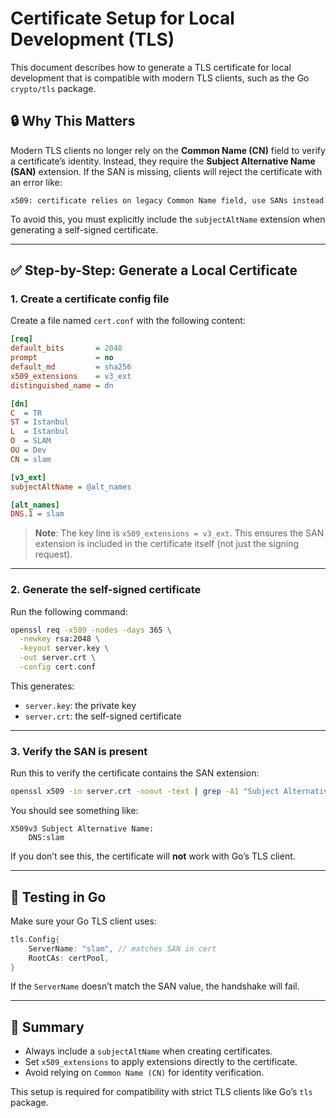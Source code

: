# Certificate Setup for Local Development (TLS)

This document describes how to generate a TLS certificate for local development that is compatible with modern TLS clients, such as the Go `crypto/tls` package.

## 🔒 Why This Matters

Modern TLS clients no longer rely on the **Common Name (CN)** field to verify a certificate’s identity. Instead, they require the **Subject Alternative Name (SAN)** extension. If the SAN is missing, clients will reject the certificate with an error like:

```
x509: certificate relies on legacy Common Name field, use SANs instead
```

To avoid this, you must explicitly include the `subjectAltName` extension when generating a self-signed certificate.

---

## ✅ Step-by-Step: Generate a Local Certificate

### 1. Create a certificate config file

Create a file named `cert.conf` with the following content:

```ini
[req]
default_bits       = 2048
prompt             = no
default_md         = sha256
x509_extensions    = v3_ext
distinguished_name = dn

[dn]
C  = TR
ST = Istanbul
L  = Istanbul
O  = SLAM
OU = Dev
CN = slam

[v3_ext]
subjectAltName = @alt_names

[alt_names]
DNS.1 = slam
```

> **Note**: The key line is `x509_extensions = v3_ext`. This ensures the SAN extension is included in the certificate itself (not just the signing request).

---

### 2. Generate the self-signed certificate

Run the following command:

```bash
openssl req -x509 -nodes -days 365 \
  -newkey rsa:2048 \
  -keyout server.key \
  -out server.crt \
  -config cert.conf
```

This generates:

- `server.key`: the private key
- `server.crt`: the self-signed certificate

---

### 3. Verify the SAN is present

Run this to verify the certificate contains the SAN extension:

```bash
openssl x509 -in server.crt -noout -text | grep -A1 "Subject Alternative Name"
```

You should see something like:

```
X509v3 Subject Alternative Name:
    DNS:slam
```

If you don’t see this, the certificate will **not** work with Go’s TLS client.

---

## 🧪 Testing in Go

Make sure your Go TLS client uses:

```go
tls.Config{
    ServerName: "slam", // matches SAN in cert
    RootCAs: certPool,
}
```

If the `ServerName` doesn’t match the SAN value, the handshake will fail.

---

## 📌 Summary

- Always include a `subjectAltName` when creating certificates.
- Set `x509_extensions` to apply extensions directly to the certificate.
- Avoid relying on `Common Name (CN)` for identity verification.

This setup is required for compatibility with strict TLS clients like Go’s `tls` package.
